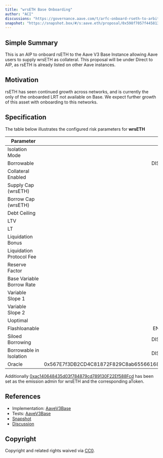 ```yaml
---
title: "wrsETH Base Onboarding"
author: "ACI"
discussions: "https://governance.aave.com/t/arfc-onboard-rseth-to-arbitrum-and-base-v3-instances/20741"
snapshot: "https://snapshot.box/#/s:aave.eth/proposal/0x598f7057f445813d75404fae68f3501d76c90064f52ca4b9afb6f20859fa2658"
---
```


## Simple Summary

This is an AIP to onboard rsETH to the Aave V3 Base Instance allowing Aave users to supply wrsETH as collateral. This proposal will be under Direct to AIP, as rsETH is already listed on other Aave instances.

## Motivation

rsETH has seen continued growth across networks, and is currently the only of the onboarded LRT not available on Base. We expect further growth of this asset with onboarding to this networks.

## Specification

The table below illustrates the configured risk parameters for **wrsETH**

| Parameter                 |                                      Value |
| ------------------------- | -----------------------------------------: |
| Isolation Mode            |                                      false |
| Borrowable                |                                   DISABLED |
| Collateral Enabled        |                                       true |
| Supply Cap (wrsETH)       |                                        400 |
| Borrow Cap (wrsETH)       |                                          1 |
| Debt Ceiling              |                                      USD 0 |
| LTV                       |                                     0.05 % |
| LT                        |                                      0.1 % |
| Liquidation Bonus         |                                      7.5 % |
| Liquidation Protocol Fee  |                                       10 % |
| Reserve Factor            |                                       20 % |
| Base Variable Borrow Rate |                                        1 % |
| Variable Slope 1          |                                        7 % |
| Variable Slope 2          |                                      300 % |
| Uoptimal                  |                                       45 % |
| Flashloanable             |                                    ENABLED |
| Siloed Borrowing          |                                   DISABLED |
| Borrowable in Isolation   |                                   DISABLED |
| Oracle                    | 0x567E7f3DB2CD4C81872F829C8ab6556616818580 |

Additionally [0xac140648435d03f784879cd789130F22Ef588Fcd](https://basescan.org/address/0xac140648435d03f784879cd789130F22Ef588Fcd) has been set as the emission admin for wrsETH and the corresponding aToken.

## References

- Implementation: [AaveV3Base](https://github.com/bgd-labs/aave-proposals-v3/blob/main/src/20250226_AaveV3Base_WrsETHBaseOnboarding/AaveV3Base_WrsETHBaseOnboarding_20250226.sol)
- Tests: [AaveV3Base](https://github.com/bgd-labs/aave-proposals-v3/blob/main/src/20250226_AaveV3Base_WrsETHBaseOnboarding/AaveV3Base_WrsETHBaseOnboarding_20250226.t.sol)
- [Snapshot](https://snapshot.box/#/s:aave.eth/proposal/0x598f7057f445813d75404fae68f3501d76c90064f52ca4b9afb6f20859fa2658)
- [Discussion](https://governance.aave.com/t/arfc-onboard-rseth-to-arbitrum-and-base-v3-instances/20741)

## Copyright

Copyright and related rights waived via [CC0](https://creativecommons.org/publicdomain/zero/1.0/).
